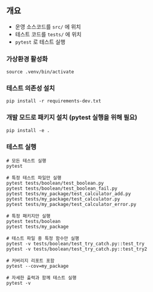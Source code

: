 ## 개요
- 운영 소스코드를 `src/` 에 위치
- 테스트 코드를 `tests/` 에 위치
- `pytest` 로 테스트 실행

### 가상환경 활성화
```shell
source .venv/bin/activate
```

### 테스트 의존성 설치
```shell
pip install -r requirements-dev.txt
```

### 개발 모드로 패키지 설치 (pytest 실행을 위해 필요)
```shell
pip install -e .
```

### 테스트 실행
```shell
# 모든 테스트 실행
pytest

# 특정 테스트 파일만 실행
pytest tests/boolean/test_boolean.py
pytest tests/boolean/test_boolean_fail.py
pytest tests/my_package/test_calculator_add.py
pytest tests/my_package/test_calculator.py
pytest tests/my_package/test_calculator_error.py

# 특정 패키지만 실행
pytest tests/boolean
pytest tests/my_package

# 테스트 파일 중 특정 함수만 실행
pytest -v tests/boolean/test_try_catch.py::test_try
pytest -v tests/boolean/test_try_catch.py::test_try2

# 커버리지 리포트 포함
pytest --cov=my_package

# 자세한 출력과 함께 테스트 실행
pytest -v
```
